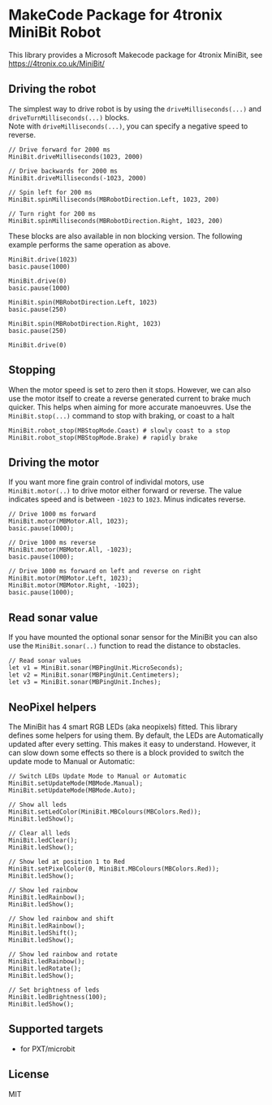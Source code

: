 # MakeCode Package for 4tronix MiniBit Robot

This library provides a Microsoft Makecode package for 4tronix MiniBit, see
https://4tronix.co.uk/MiniBit/

## Driving the robot    
The simplest way to drive robot is by using the `driveMilliseconds(...)` and `driveTurnMilliseconds(...)` blocks.   
Note with `driveMilliseconds(...)`, you can specify a negative speed to reverse.   
```blocks
// Drive forward for 2000 ms
MiniBit.driveMilliseconds(1023, 2000)

// Drive backwards for 2000 ms
MiniBit.driveMilliseconds(-1023, 2000)

// Spin left for 200 ms
MiniBit.spinMilliseconds(MBRobotDirection.Left, 1023, 200)

// Turn right for 200 ms
MiniBit.spinMilliseconds(MBRobotDirection.Right, 1023, 200)
```   

These blocks are also available in non blocking version. The following example performs the same operation as above.   
```blocks
MiniBit.drive(1023)
basic.pause(1000)

MiniBit.drive(0)
basic.pause(1000)

MiniBit.spin(MBRobotDirection.Left, 1023)
basic.pause(250)

MiniBit.spin(MBRobotDirection.Right, 1023)
basic.pause(250)

MiniBit.drive(0)
```

## Stopping
When the motor speed is set to zero then it stops. However, we can also use the motor itself to create a reverse generated current to brake much quicker.
This helps when aiming for more accurate manoeuvres. Use the `MiniBit.stop(...)` command to stop with braking, or coast to a halt
```blocks
MiniBit.robot_stop(MBStopMode.Coast) # slowly coast to a stop
MiniBit.robot_stop(MBStopMode.Brake) # rapidly brake
```

## Driving the motor

If you want more fine grain control of individal motors, use `MiniBit.motor(..)` to drive motor either forward or reverse. The value
indicates speed and is between `-1023` to `1023`. Minus indicates reverse.

```blocks
// Drive 1000 ms forward
MiniBit.motor(MBMotor.All, 1023);
basic.pause(1000);

// Drive 1000 ms reverse
MiniBit.motor(MBMotor.All, -1023);
basic.pause(1000);

// Drive 1000 ms forward on left and reverse on right
MiniBit.motor(MBMotor.Left, 1023);
MiniBit.motor(MBMotor.Right, -1023);
basic.pause(1000);
```

## Read sonar value

If you have mounted the optional sonar sensor for the MiniBit you can
also use the `MiniBit.sonar(..)` function to read the distance to obstacles.

```blocks
// Read sonar values
let v1 = MiniBit.sonar(MBPingUnit.MicroSeconds);
let v2 = MiniBit.sonar(MBPingUnit.Centimeters);
let v3 = MiniBit.sonar(MBPingUnit.Inches);
```

## NeoPixel helpers

The MiniBit has 4 smart RGB LEDs (aka neopixels) fitted. This library defines some helpers
for using them.
By default, the LEDs are Automatically updated after every setting. This makes it easy to understand.
However, it can slow down some effects so there is a block provided to switch the update mode to
Manual or Automatic:

```blocks
// Switch LEDs Update Mode to Manual or Automatic
MiniBit.setUpdateMode(MBMode.Manual);
MiniBit.setUpdateMode(MBMode.Auto);

// Show all leds
MiniBit.setLedColor(MiniBit.MBColours(MBColors.Red));
MiniBit.ledShow();

// Clear all leds
MiniBit.ledClear();
MiniBit.ledShow();

// Show led at position 1 to Red
MiniBit.setPixelColor(0, MiniBit.MBColours(MBColors.Red));
MiniBit.ledShow();

// Show led rainbow
MiniBit.ledRainbow();
MiniBit.ledShow();

// Show led rainbow and shift
MiniBit.ledRainbow();
MiniBit.ledShift();
MiniBit.ledShow();

// Show led rainbow and rotate
MiniBit.ledRainbow();
MiniBit.ledRotate();
MiniBit.ledShow();

// Set brightness of leds
MiniBit.ledBrightness(100);
MiniBit.ledShow();
```

## Supported targets

* for PXT/microbit

## License

MIT
